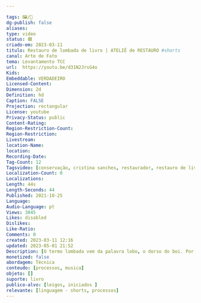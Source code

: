 ```yaml
---

tags: 🖼️/🎥️ 
dg-publish: false
aliases: 
type: video
status: 🟩️ 
criado-em: 2023-03-11
titulo: Restauro de lombada de livro | ATELIÊ de RESTAURO #shorts
canal: Arte de Fato
tema: Levantamento TCC 
url:  https://youtu.be/d31N2JrsG4o
Kids: 
Embeddable: VERDADEIRO
Licensed-Content: 
Dimension: 2d
Definition: hd
Caption: FALSE
Projection: rectangular
License: youtube
Privacy-Status: public
Content-Rating: 
Region-Restriction-Count: 
Region-Restriction: 
Livestream: 
location-Name: 
location: 
Recording-Date: 
Tag-Count: 12
Tagsvideo: [conservação, cristina sanches, restaurador, restauro de livros antigos, como restaurar livro, restauro de livros, como restaurar capa de livro antigo, como restaurar capa de livro, biblioteconomia, bibliotecologia, bibliofilia, shorts]
Localization-Count: 0
Localizations: 
Length: 44s
Length-Seconds: 44
Published: 2021-10-25
Language: 
Audio-Language: pt
Views: 3045
Likes: disabled
Dislikes: 
Like-Ratio: 
Comments: 0
created: 2023-03-11 12:16
updated: 2023-05-01 21:52
Description: [O termo lombada vem da palavra lobo, o dorso do boi. Por analogia lombada também é o lado do livro ou revista onde fica a costura das folhas, oposto ao corte da frente, mantendo as folhas do livro unidas. Mais especificamente, é também a tira de couro ou de pano que, na meia-encarnação, cobre o lombo e parte dos planos  entre cada capa de livro. Nem sempre os livros tiveram lombadas, na antiguidade eram mais comuns os rolos de papiro, os pergaminhos e as tábuas de argila. Muito provavelmente o uso de lombadas começou na Idade Média, nos mosteiros, onde os monges copistas traduziam e reproduziam obras clássicas.<br><br>Trabalhar com a restauração de livros requer por vezes uma nova encadernação dos exemplares. Alguns de seus componentes originais devem ser afastados do contato com os demais para evitar contaminarem o conjunto. As lombadas, por serem uma das partes mais expostas dos exemplares, é uma das que podem necessitar de maior intervenção.<br><br>Neste vídeo mostro algumas etapas da preparação de uma nova lombada de um exemplar que restaurei.]
monetized: false
abordagem: Técnica
conteudo: [processos, musica]
objeto: []
suporte: livro
publico-alvo: [leigos, iniciados ]
relevante: [linguagem - shorts, processos]
---
```

